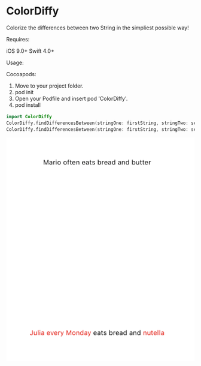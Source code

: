 # ColorDiffy
Colorize the differences between two String in the simpliest possible way!

Requires:

iOS 9.0+
Swift 4.0+

Usage:

Cocoapods:

1) Move to your project folder.
2) pod init
3) Open your Podfile and insert pod 'ColorDiffy'.
4) pod install

```swift
import ColorDiffy
ColorDiffy.findDifferencesBetween(stringOne: firstString, stringTwo: secondString)
ColorDiffy.findDifferencesBetween(stringOne: firstString, stringTwo: secondString ,color: UIColor)
```

![alt text](https://github.com/alex010x/ColorDiffy/blob/master/example.png)
